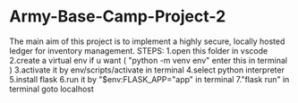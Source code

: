 # Army-Base-Camp-Project-2

The main aim of this project is to implement a highly secure, locally hosted ledger for inventory management.
STEPS:
1.open this folder in vscode
2.create a virtual env if u want ( "python -m venv env" enter this in terminal )
3.activate it by env/scripts/activate in terminal
4.select python interpreter
5.install flask 
6.run it by "$env:FLASK_APP="app" in terminal
7."flask run" in terminal
goto localhost
